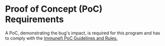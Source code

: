 # **Proof of Concept (PoC) Requirements**

A PoC, demonstrating the bug's impact, is required for this program and has to comply with the [Immunefi PoC Guidelines and Rules.](https://immunefisupport.zendesk.com/hc/en-us/articles/9946217628561-Proof-of-Concept-PoC-Guidelines-and-Rules?utm_source=immunefi)